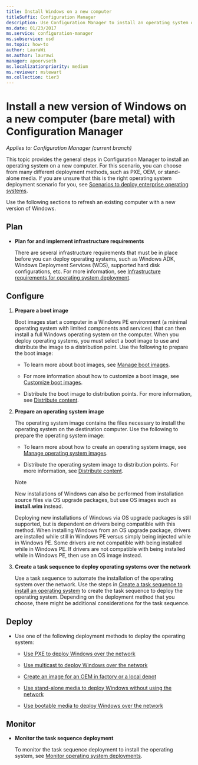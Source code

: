 ```yaml
---
title: Install Windows on a new computer
titleSuffix: Configuration Manager
description: Use Configuration Manager to install an operating system on a new computer (bare metal) by using PXE, OEM, or stand-alone media.
ms.date: 01/23/2017
ms.service: configuration-manager
ms.subservice: osd
ms.topic: how-to
author: LauraWi
ms.author: laurawi
manager: apoorvseth
ms.localizationpriority: medium
ms.reviewer: mstewart
ms.collection: tier3
---
```


# Install a new version of Windows on a new computer (bare metal) with Configuration Manager

*Applies to: Configuration Manager (current branch)*

This topic provides the general steps in Configuration Manager to install an operating system on a new  computer. For this scenario, you can choose from many different deployment methods, such as PXE, OEM, or stand-alone media. If you are unsure that this is the right operating system deployment scenario for you, see [Scenarios to deploy enterprise operating systems](scenarios-to-deploy-enterprise-operating-systems.md).

Use the following sections to refresh an existing computer with a new version of Windows.

##  <a name="BKMK_Plan"></a> Plan

-   **Plan for and implement  infrastructure requirements**

     There are several infrastructure requirements that must be in place before you can deploy operating systems, such as Windows ADK, Windows Deployment Services (WDS), supported hard disk configurations, etc. For more information, see [Infrastructure requirements for operating system deployment](../plan-design/infrastructure-requirements-for-operating-system-deployment.md).

##  <a name="BKMK_Configure"></a> Configure

1.  **Prepare a boot image**

     Boot images start a computer in a Windows PE environment (a minimal operating system with limited components and services) that can then install a full Windows operating system on the computer.   When you deploy operating systems, you must select a boot image to use and distribute the image to a distribution point. Use the following to prepare the boot image:

    -   To learn more about boot images, see [Manage boot images](../get-started/manage-boot-images.md).

    -   For more information about how  to customize a boot image, see [Customize boot images](../get-started/customize-boot-images.md).

    -   Distribute the boot image to distribution points. For more information, see [Distribute content](../../core/servers/deploy/configure/deploy-and-manage-content.md#bkmk_distribute).

2.  **Prepare an operating system image**

     The operating system image contains the files necessary to install the operating system on the destination computer. Use the following to prepare the operating system image:

    -   To learn more about how to create an operating system image, see  [Manage operating system images](../get-started/manage-operating-system-images.md).

    -   Distribute the operating system image to distribution points. For more information, see [Distribute content](../../core/servers/deploy/configure/deploy-and-manage-content.md#bkmk_distribute).

    > [!NOTE]
    > New installations of Windows can also be performed from installation source files via OS upgrade packages, but use OS images such as **install.wim** instead.
    >
    > Deploying new installations of Windows via OS upgrade packages is still supported, but is dependent on drivers being compatible with this method. When installing Windows from an OS upgrade package, drivers are installed while still in Windows PE versus simply being injected while in Windows PE. Some drivers are not compatible with being installed while in Windows PE. If drivers are not compatible with being installed while in Windows PE, then use an OS image instead.

3.  **Create a task sequence to deploy operating systems over the network**

     Use a task sequence to automate the installation of the operating system over the network. Use the steps in [Create a task sequence to install an operating system](create-a-task-sequence-to-install-an-operating-system.md) to create the task sequence to deploy the operating system. Depending on the deployment method that you choose, there might be additional considerations for the task sequence.

##  <a name="BKMK_Deploy"></a> Deploy

-   Use one of the following deployment methods to deploy the operating system:

    -   [Use PXE to deploy Windows over the network](use-pxe-to-deploy-windows-over-the-network.md)

    -   [Use multicast to deploy Windows over the network](use-multicast-to-deploy-windows-over-the-network.md)

    -   [Create an image for an OEM in factory or a local depot](create-an-image-for-an-oem-in-factory-or-a-local-depot.md)

    -   [Use stand-alone media to deploy Windows without using the network](use-stand-alone-media-to-deploy-windows-without-using-the-network.md)

    -   [Use bootable media to deploy Windows over the network](use-bootable-media-to-deploy-windows-over-the-network.md)

## Monitor

-   **Monitor the task sequence deployment**

     To monitor the task sequence deployment  to install the operating system, see [Monitor operating system deployments](monitor-operating-system-deployments.md).
